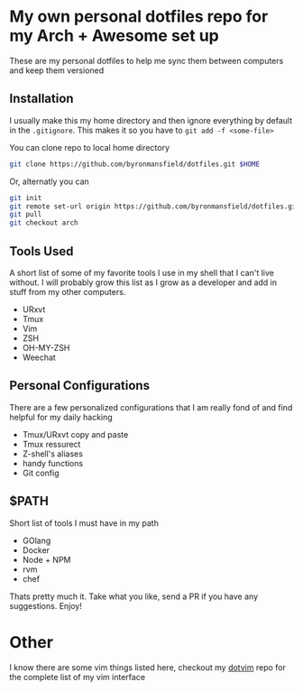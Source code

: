 # My own personal dotfiles repo for my Arch + Awesome set up

These are my personal dotfiles to help me sync them between computers and keep them versioned

## Installation

I usually make this my home directory and then ignore everything by default in
the `.gitignore`. This makes it so you have to `git add -f <some-file>`

You can clone repo to local home directory

```bash
git clone https://github.com/byronmansfield/dotfiles.git $HOME
```

Or, alternatly you can

```bash
git init
git remote set-url origin https://github.com/byronmansfield/dotfiles.git
git pull
git checkout arch
```

## Tools Used

A short list of some of my favorite tools I use in my shell that I can't live without. I will probably grow this list as I grow as a developer and add in stuff from my other computers.

* URxvt
* Tmux
* Vim
* ZSH
* OH-MY-ZSH
* Weechat

## Personal Configurations

There are a few personalized configurations that I am really fond of and find helpful for my daily hacking

* Tmux/URxvt copy and paste
* Tmux ressurect
* Z-shell's aliases
* handy functions
* Git config

## $PATH

Short list of tools I must have in my path

* GOlang
* Docker
* Node + NPM
* rvm
* chef

Thats pretty much it. Take what you like, send a PR if you have any
suggestions. Enjoy!

# Other

I know there are some vim things listed here, checkout my [dotvim](https://github.com/byronmansfield/dotvim) repo for the
complete list of my vim interface

